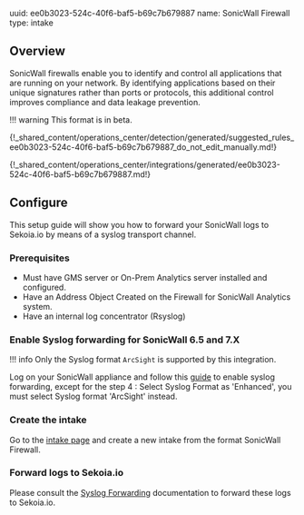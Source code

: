 uuid: ee0b3023-524c-40f6-baf5-b69c7b679887
name: SonicWall Firewall
type: intake

## Overview

SonicWall firewalls enable you to identify and control all applications that are running on your network. By identifying applications based on their unique signatures rather than ports or protocols, this additional control improves compliance and data leakage prevention.

!!! warning
    This format is in beta.

{!_shared_content/operations_center/detection/generated/suggested_rules_ee0b3023-524c-40f6-baf5-b69c7b679887_do_not_edit_manually.md!}

{!_shared_content/operations_center/integrations/generated/ee0b3023-524c-40f6-baf5-b69c7b679887.md!}

## Configure

This setup guide will show you how to forward your SonicWall logs
to Sekoia.io by means of a syslog transport channel.

### Prerequisites

- Must have GMS server or On-Prem Analytics server installed and configured.
- Have an Address Object Created on the Firewall for SonicWall Analytics system.
- Have an internal log concentrator (Rsyslog)

### Enable Syslog forwarding for SonicWall 6.5 and 7.X


!!! info
    Only the Syslog format `ArcSight` is supported by this integration.

Log on your SonicWall appliance and follow this [guide](https://www.sonicwall.com/support/knowledge-base/how-can-i-configure-a-syslog-server-on-a-sonicwall-firewall/170505984096810/) to enable syslog forwarding,
except for the step 4 : Select Syslog Format as 'Enhanced', you must select Syslog format 'ArcSight' instead. 


### Create the intake

Go to the [intake page](https://app.sekoia.io/operations/intakes) and create a new intake from the format SonicWall Firewall.

### Forward logs to Sekoia.io

Please consult the [Syslog Forwarding](../../../ingestion_methods/sekoiaio_forwarder/) documentation to forward these logs to Sekoia.io.
